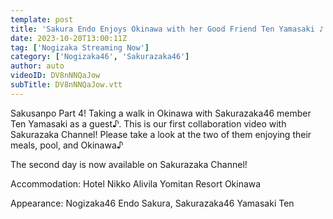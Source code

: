 ```yaml
---
template: post
title: 'Sakura Endo Enjoys Okinawa with her Good Friend Ten Yamasaki ♪ [Day 1]'
date: 2023-10-20T13:00:11Z
tag: ['Nogizaka Streaming Now']
category: ['Nogizaka46', 'Sakurazaka46']
author: auto 
videoID: DV8nNNQaJow
subTitle: DV8nNNQaJow.vtt
---
```

Sakusanpo Part 4! Taking a walk in Okinawa with Sakurazaka46 member Ten Yamasaki as a guest♪. This is our first collaboration video with Sakurazaka Channel! Please take a look at the two of them enjoying their meals, pool, and Okinawa♪

The second day is now available on Sakurazaka Channel! 

Accommodation: Hotel Nikko Alivila Yomitan Resort Okinawa

Appearance: Nogizaka46 Endo Sakura, Sakurazaka46 Yamasaki Ten
